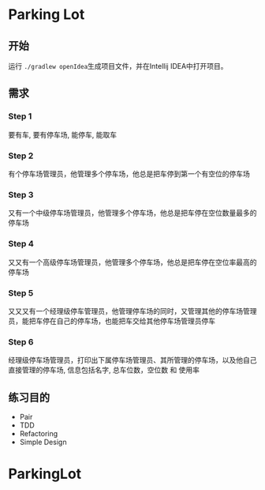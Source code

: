 # Parking Lot

## 开始
运行 `./gradlew openIdea`生成项目文件，并在Intellij IDEA中打开项目。

## 需求
### Step 1
要有车, 要有停车场, 能停车, 能取车

### Step 2
有个停车场管理员，他管理多个停车场，他总是把车停到第一个有空位的停车场

### Step 3
又有一个中级停车场管理员，他管理多个停车场，他总是把车停在空位数量最多的停车场

### Step 4
又又有一个高级停车场管理员，他管理多个停车场，他总是把车停在空位率最高的停车场

### Step 5
又又又有一个经理级停车管理员，他管理停车场的同时，又管理其他的停车场管理员，能把车停在自己的停车场，也能把车交给其他停车场管理员停车

### Step 6
经理级停车场管理员，打印出下属停车场管理员、其所管理的停车场，以及他自己直接管理的停车场, 信息包括名字, 总车位数，空位数 和 使用率

## 练习目的
- Pair
- TDD
- Refactoring
- Simple Design
# ParkingLot
